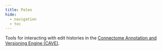 ```yaml
---
title: Paleo
hide:
  - navigation
  - toc
---
```


Tools for interacting with edit histories in the [Connectome Annotation and Versioning
Engine (CAVE)](https://github.com/CAVEconnectome).
